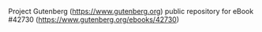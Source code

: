 Project Gutenberg (https://www.gutenberg.org) public repository for eBook #42730 (https://www.gutenberg.org/ebooks/42730)
